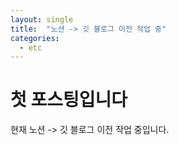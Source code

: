 ```yaml
---
layout: single
title:  "노션 -> 깃 블로그 이전 작업 중"
categories:
  - etc
---
```


# 첫 포스팅입니다

현재 노션 -> 깃 블로그 이전 작업 중입니다.
